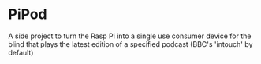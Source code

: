 PiPod
=====

A side project to turn the Rasp Pi into a single use consumer device for the blind that plays the latest edition of a specified podcast (BBC's 'intouch' by default) 